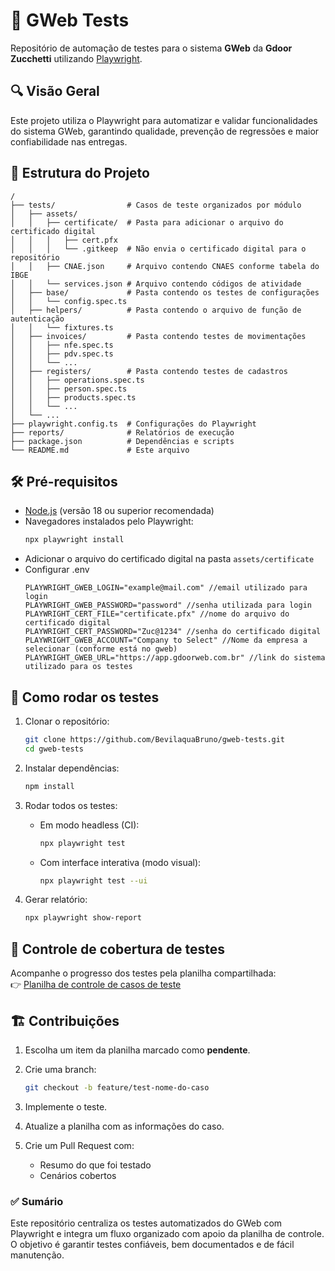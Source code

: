 # 🧪 GWeb Tests

Repositório de automação de testes para o sistema **GWeb** da **Gdoor Zucchetti** utilizando [Playwright](https://playwright.dev/).

## 🔍 Visão Geral

Este projeto utiliza o Playwright para automatizar e validar funcionalidades do sistema GWeb, garantindo qualidade, prevenção de regressões e maior confiabilidade nas entregas.

## 📁 Estrutura do Projeto

```
/
├── tests/                # Casos de teste organizados por módulo
│   ├── assets/
│   │   ├── certificate/  # Pasta para adicionar o arquivo do certificado digital
│   │   │   ├── cert.pfx
│   │   │   └── .gitkeep  # Não envia o certificado digital para o repositório
│   │   ├── CNAE.json     # Arquivo contendo CNAES conforme tabela do IBGE
│   │   └── services.json # Arquivo contendo códigos de atividade
│   ├── base/             # Pasta contendo os testes de configurações
│   │   └── config.spec.ts
│   ├── helpers/          # Pasta contendo o arquivo de função de autenticação
│   │   └── fixtures.ts 
│   ├── invoices/         # Pasta contendo testes de movimentações
│   │   ├── nfe.spec.ts
│   │   ├── pdv.spec.ts
│   │   └── ...
│   ├── registers/        # Pasta contendo testes de cadastros
│   │   ├── operations.spec.ts
│   │   ├── person.spec.ts
│   │   ├── products.spec.ts
│   │   └── ...
│   └── ...
├── playwright.config.ts  # Configurações do Playwright
├── reports/              # Relatórios de execução
├── package.json          # Dependências e scripts
└── README.md             # Este arquivo
```

## 🛠️ Pré-requisitos

- [Node.js](https://nodejs.org/) (versão 18 ou superior recomendada)
- Navegadores instalados pelo Playwright:
  ```bash
  npx playwright install
  ```
- Adicionar o arquivo do certificado digital na pasta `assets/certificate`
- Configurar .env
    ```env
    PLAYWRIGHT_GWEB_LOGIN="example@mail.com" //email utilizado para login
    PLAYWRIGHT_GWEB_PASSWORD="password" //senha utilizada para login
    PLAYWRIGHT_CERT_FILE="certificate.pfx" //nome do arquivo do certificado digital
    PLAYWRIGHT_CERT_PASSWORD="Zuc@1234" //senha do certificado digital
    PLAYWRIGHT_GWEB_ACCOUNT="Company to Select" //Nome da empresa a selecionar (conforme está no gweb)
    PLAYWRIGHT_GWEB_URL="https://app.gdoorweb.com.br" //link do sistema utilizado para os testes
    ```

## 🚀 Como rodar os testes

1. Clonar o repositório:
   ```bash
   git clone https://github.com/BevilaquaBruno/gweb-tests.git
   cd gweb-tests
   ```

2. Instalar dependências:
   ```bash
   npm install
   ```

3. Rodar todos os testes:
   - Em modo headless (CI):
     ```bash
     npx playwright test
     ```
   - Com interface interativa (modo visual):
     ```bash
     npx playwright test --ui
     ```

4. Gerar relatório:
   ```bash
   npx playwright show-report
   ```

## 🧩 Controle de cobertura de testes

Acompanhe o progresso dos testes pela planilha compartilhada:  
👉 [Planilha de controle de casos de teste](https://docs.google.com/spreadsheets/d/10HJTxnl301riTtdf22eA8VUVJHZv90ZIadSv-17pblM/edit?usp=sharing)


## 🏗️ Contribuições

1. Escolha um item da planilha marcado como **pendente**.
2. Crie uma branch:
   ```bash
   git checkout -b feature/test-nome-do-caso
   ```

3. Implemente o teste.
4. Atualize a planilha com as informações do caso.
5. Crie um Pull Request com:
   - Resumo do que foi testado
   - Cenários cobertos

### ✅ Sumário

Este repositório centraliza os testes automatizados do GWeb com Playwright e integra um fluxo organizado com apoio da planilha de controle. O objetivo é garantir testes confiáveis, bem documentados e de fácil manutenção.

